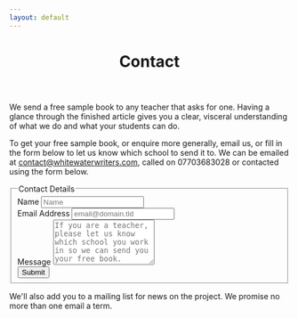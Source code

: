 ```yaml
---
layout: default
---
```

<header class="portfolio-header">
  <h1>Contact</h1>
</header>

We send a free sample book to any teacher that asks for one. Having a glance through the finished article gives you a clear, visceral understanding of what we do and what your students can do. 

To get your free sample book, or enquire more generally, email us, or fill in the form below to let us know which school to send it to. We can be emailed at <a href="mailto:admin@whitewaterwriters.com">contact@whitewaterwriters.com</a>, called on 07703683028 or contacted using the form below.


<form id="fs-frm" name="simple-contact-form" accept-charset="utf-8" action="https://formspree.io/f/xgepgjbw" method="post">

<fieldset id="fs-frm-inputs">
<legend>Contact Details</legend>
<div>
  <label for="full-name">Name
  </label>
    <input type="text" name="name" id="full-name" placeholder="Name" required="">
</div>

<div>
  <label for="email-address">Email Address
  </label>
    <input type="email" name="_replyto" id="email-address" placeholder="email@domain.tld" required="">
</div>

<div>
  <label for="message">Message 
  </label> 
    <textarea rows="5" name="message" id="message" placeholder="If you are a teacher, please let us know which school you work in so we can send you your free book." required=""></textarea>
    <input type="hidden" name="_subject" id="email-subject" value="Contact Form Submission">
</div>
  <input type="submit" value="Submit">

</fieldset>
</form>

We'll also add you to a mailing list for news on the project. We promise no more than one email a term. 

<!-- Event snippet for Go to Contact page. conversion page -->
<script>
  gtag('event', 'conversion', {'send_to': 'AW-475509944/YLa-CPSQvvkBELjp3uIB'});
</script>


